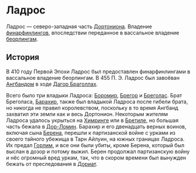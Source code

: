 # Ладрос

Ладрос — северо-западная часть [Дортониона](Дортонион.md). Владение
[финарфинлингов](Народы/финарфинлинги.md), впоследствии переданное в вассальное
владение [беорлингам](Народы/беорлинги.md).

## История

В 410 году Первой Эпохи Ладрос был предоставлен финарфинлингами в вассальное
владение беорлингам. В 455 П. Э. Ладрос был завоёван [Ангбандом](Ангбанд.md) в
ходе [Дагор Браголлах](Войны/Четвертая%20Война.md).

Всего было три владыки Ладроса: [Боромир](Личности/Боромир.md),
[Брегор](Личности/Брегор.md) и [Бреголас](Личности/Бреголас.md). Брат
Бреголаса, [Барахир](Личности/Барахир.md), также был владыкой Ладроса после
гибели брата, но никогда не правил королевством, поскольку в то время Ангбанд
захватил эти земли как и весь Дортонион. Некоторым жителям Ладроса удалось
укрыться на [Химринге](Химринг.md) или в [Бретиле](Бретиль.md), но большая
часть бежала в [Дор-Ломин](Дор-Ломин.md). Барахир и его двенадцать верных
воинов, включая сына [Берена](Личности/Берен.md), перешли к партизанской войне
с урками из своего тайного убежища в Тарн Айлуин, на южных
границах Ладроса. Их предал [Горлим](Личности/Горлим.md), и все они были убиты,
кроме Берена, который был выслан в дозор и потому выжил. Берен продолжал
партизанскую войну и нёс огромный вред уркам, так, что в скором времени был
вынужден бежать от преследования в [Дориат](Дориат.md).

